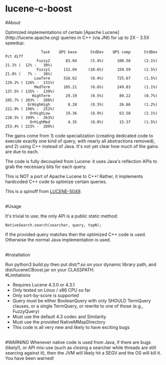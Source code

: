 lucene-c-boost
==============

#About
<p>
Optimized implementations of certain [Apache Lucene](http://lucene.apache.org) queries in C++ (via JNI) for up to 2X - 3.5X speedup:

                    Task    QPS base      StdDev    QPS comp      StdDev                Pct diff
                  Fuzzy2       83.04      (5.4%)      100.58      (2.1%)   21.1% (  12% -   30%)
                  Fuzzy1      131.04     (10.6%)      159.59      (2.5%)   21.8% (   7% -   38%)
                 LowTerm      316.62      (0.4%)      725.67      (1.5%)  129.2% ( 126% -  131%)
                 MedTerm      105.21      (0.6%)      249.83      (1.1%)  137.5% ( 135% -  139%)
                HighTerm       29.19      (0.5%)       89.22      (0.7%)  205.7% ( 203% -  208%)
              OrHighHigh        8.28      (8.3%)       26.66      (1.2%)  221.9% ( 196% -  252%)
               OrHighLow       19.36      (8.9%)       63.58      (2.1%)  228.5% ( 199% -  263%)
               OrHighMed        4.35      (8.8%)       15.37      (1.5%)  253.4% ( 223% -  289%)

The gains come from 1) code specialization (creating dedicated code to execute exactly one kind of query, with nearly all abstractions removed), and 2) using C++ instead of Java.  It's not yet clear how much of the gains are due to each.

The code is fully decoupled from Lucene: it uses Java's reflection APIs to grab the necessary bits for each query.

This is NOT a port of Apache Lucene to C++!  Rather, it implements hardcoded C++ code to optimize certain queries.

This is a spinoff from [LUCENE-5049](https://issues.apache.org/jira/browse/LUCENE-5049).

<br>
#Usage
<p>
It's trivial to use; the only API is a public static method:

    NativeSearch.search(searcher, query, topN);

If the provided query matches then the optimized C++ code is used. Otherwise the normal Java implementation is used.

<br>
#Installation
<p>
Run python3 build.py then put dist/*.so on your dynamic library path, and dist/luceneCBoost.jar on your CLASSPATH.

<br>
#Limitations
<br>

  * Requires Lucene 4.3.0 or 4.3.1
  * Only tested on Linux / x86 CPU so far
  * Only sort-by-score is supported
  * Query must be either BooleanQuery with only SHOULD TermQuery clauses, or a single TermQuery, or rewrite to one of those (e.g., FuzzyQuery)
  * Must use the default 4.3 codec and Similarity
  * Must use the provided NativeMMapDirectory
  * This code is all very new and likely to have exciting bugs

<br>
#WARNING
Whenever native code is used from Java, if there are bugs (likely!), or API mis-use (such as closing a searcher while threads are still searcing against it), then the JVM will likely hit a SEGV and the OS will kill it.  You have been warned!